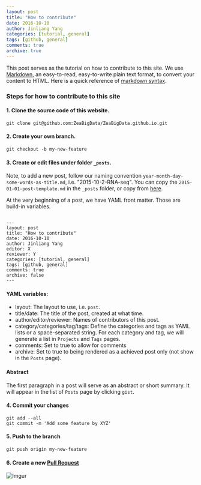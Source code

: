 ```yaml
---
layout: post
title: "How to contribute"
date: 2016-10-10
author: Jinliang Yang
categories: [tutorial, general]
tags: [github, general]
comments: true
archive: true
---
```


This post serves as the tutorial on how to contribute to this site.
We use [Markdown](http://daringfireball.net/projects/markdown/), an easy-to-read, easy-to-write plain text format, to convert your content to HTML. Here is a quick reference of [markdown syntax](https://guides.github.com/pdfs/markdown-cheatsheet-online.pdf).


### Steps for how to contribute to this site

#### 1. Clone the source code of this website.

```
git clone git@github.com:ZeaBigData/ZeaBigData.github.io.git
```

#### 2. Create your own branch.

```
git checkout -b my-new-feature
```

#### 3. Create or edit files under folder `_posts`.

Note, to add a new post, follow our naming convention `year-month-day-some-words-as-title.md`, i.e. "2015-10-2-RNA-seq".
You can copy the `2015-01-01-post-template.md` in the `_posts` folder, or copy from [here](https://raw.githubusercontent.com/ZeaBigData/ZeaBigData.github.io/master/_posts/2015-01-01-post-template.md).

At the very beginning of a post, we have YAML front matter. Those are build-in variables.

```

---
layout: post  
title: "How to contribute"  
date: 2016-10-10  
author: Jinliang Yang  
editor: X
reviewer: Y
categories: [tutorial, general]  
tags: [github, general]  
comments: true  
archive: false  
---

```

#### YAML variables:
- layout: The layout to use, i.e. `post`.
- title/date: The title of the post, created at what time.
- author/editor/reviewer: Names of contributors of this post.
- category/categories/tag/tags: Define the categories and tags as YAML lists or a space-separated string. For each category and tag, we will generate a list in `Projects` and `Tags` pages.
- comments: Set to true to allow for comments
- archive: Set to true to being rendered as a achieved post only (not show in the `Posts` page).

#### Abstract

The first paragraph in a post will serve as an abstract or short summary. It will appear in the list of `Posts` page by clicking `gist`.


#### 4. Commit your changes

```
git add --all
git commit -m 'Add some feature by XYZ'
```

#### 5. Push to the branch

```
git push origin my-new-feature
```

#### 6. Create a new [Pull Request](https://github.com/ZeaBigData/ZeaBigData.github.io/pulls)

![Imgur](http://i.imgur.com/9zaA5IK.png)
